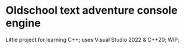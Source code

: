 # Oldschool text adventure console engine
Little project for learning C++;
uses Visual Studio 2022 & C++20;
WIP;
